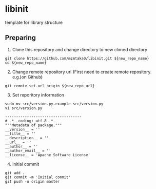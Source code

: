 # libinit
template for library structure


## Preparing
1. Clone this repository and change directory to new cloned directory
```
git clone https://github.com/mzntaka0/libinit.git ${new_repo_name}
cd ${new_repo_name}
```

2. Change remote repository url (First need to create remote repository. e.g.)on Github)
```
git remote set-url origin ${new_repo_url}
```

3. Set reporitory information
```
sudo mv src/version.py.example src/version.py
vi src/version.py

-----------------------------------
# -*- coding: utf-8 -*-
"""Metadata of package."""
__version__ = ''
__title__ = ''
__description__ = ''
__url__ = ''
__author__ = ''
__author_email__ = ''
__license__ = 'Apache Software License'
```

4. Initial commit
```
git add .
git commit -m 'Initial commit'
git push -u origin master
```

